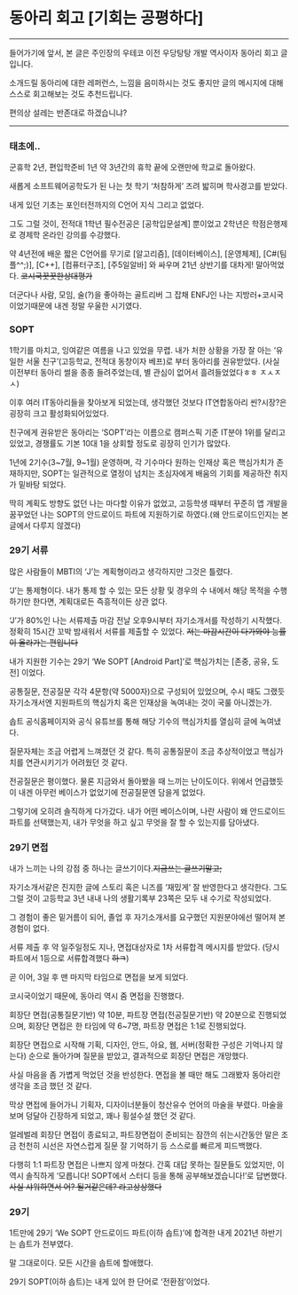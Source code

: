 # 동아리 회고 [기회는 공평하다]

---

들어가기에 앞서, 본 글은 주인장의 우테코 이전 우당탕탕 개발 역사이자 동아리 회고 글입니다.

소개드릴 동아리에 대한 레퍼런스, 느낌을 음미하시는 것도 좋지만 글의 메시지에 대해 스스로 회고해보는 것도 추천드립니다.

편의상 설레는 반존대로 하겠습니냐?

---  

### 태초에..

군휴학 2년, 편입학준비 1년 약 3년간의 휴학 끝에 오랜만에 학교로 돌아왔다.

새롭게 소프트웨어공학도가 된 나는 첫 학기 ‘처참하게’ 즈려 밟히며 학사경고를 받았다.

내게 있던 기초는 포인터전까지의 C언어 지식 그리고 없었다.

그도 그럴 것이, 전적대 1학년 필수전공은 [공학입문설계] 뿐이었고 2학년은 학점은행제로 경제학 온라인 강의를 수강했다.

약 4년전에 배운 짧은 C언어를 무기로 [알고리즘], [데이터베이스], [운영체제], [C#(팀플^^;)], [C++], [컴퓨터구조], [주5일알바] 와 싸우며 21년 상반기를 대차게! 말아먹었다. ~~코시국꿋꿋한상대평가~~

더군다나 사람, 모임, 술(?)을 좋아하는 골트리버 그 잡채 ENFJ인 나는 지방러+코시국이었기때문에 내겐 정말 우울한 시기였다.

### SOPT

1학기를 마치고, 잉여같은 여름을 나고 있었을 무렵. 내가 처한 상황을 가장 잘 아는 ‘유일한 서울 친구’(고등학교, 전적대 동창이자 베프)로 부터 동아리를 권유받았다.
(사실 이전부터 동아리 썰을 종종 들려주었는데, 별 관심이 없어서 흘려들었었다ㅎㅎ ㅈㅅㅈㅅ)

이후 여러 IT동아리들을 찾아보게 되었는데, 생각했던 것보다 IT연합동아리 씬?시장?은 굉장히 크고 활성화되어있었다.

친구에게 권유받은 동아리는 ‘SOPT’라는 이름으로 캠퍼스픽 기준 IT분야 1위를 달리고 있었고, 경쟁률도 기본 10대 1을 상회할 정도로 굉장히 인기가 많았다.

1년에 2기수(3~7월, 9~1월) 운영하며, 각 기수마다 원하는 인재상 혹은 핵심가치가 존재하지만, SOPT는 일관적으로 열정이 넘치는 초심자에게 배움의 기회를 제공하잔 취지가 밑바탕 되었다.

딱히 계획도 방향도 없던 나는 마다할 이유가 없었고, 고등학생 때부터 꾸준히 앱 개발을 꿈꾸었던 나는 SOPT의 안드로이드 파트에 지원하기로 하였다.(왜 안드로이드인지는 본 글에서 다루지 않겠다)

### 29기 서류

많은 사람들이 MBTI의 ‘J’는 계획형이라고 생각하지만 그것은 틀렸다.

‘J’는 통제형이다. 내가 통제 할 수 있는 모든 상황 및 경우의 수 내에서 해당 목적을 수행하기만 한다면, 계획대로든 즉흥적이든 상관 없다.

‘J’가 80%인 나는 서류제출 마감 전날 오후9시부터 자기소개서를 작성하기 시작했다. 정확히 15시간 꼬박 밤새워서 서류를 제출할 수 있었다. ~~저는 마감시간이 다가와야 능률이 올라가는 편입니다~~

내가 지원한 기수는 29기 ‘We SOPT [Android Part]’로 핵심가치는 [존중, 공유, 도전] 이었다.

공통질문, 전공질문 각각 4문항(약 5000자)으로 구성되어 있었으며, 수시 때도 그랬듯 자기소개서엔 지원파트의 핵심가치 혹은 인재상을 녹여내는 것이 국룰 아니겠는가.

솝트 공식홈페이지와 공식 유튜브를 통해 해당 기수의 핵심가치를 열심히 글에 녹여냈다.

질문자체는 조금 어렵게 느껴졌던 것 같다. 특히 공통질문이 조금 추상적이었고 핵심가치를 연관시키기가 어려웠던 것 같다.

전공질문은 평이했다. 물론 지금와서 돌아봤을 때 느끼는 난이도이다. 위에서 언급했듯이 내겐 아무런 베이스가 없었기에 전공질문엔 담을게 없었다.

그렇기에 오히려 솔직하게 다가갔다. 내가 어떤 베이스이며, 나란 사람이 왜 안드로이드 파트를 선택했는지, 내가 무엇을 하고 싶고 무엇을 잘 할 수 있는지를 담아냈다.

### 29기 면접

내가 느끼는 나의 강점 중 하나는 글쓰기이다.~~지금쓰는 글쓰기말고;~~

자기소개서같은 진지한 글에 스토리 혹은 니즈를 ‘재밌게’ 잘 반영한다고 생각한다. 그도 그럴 것이 고등학교 3년 내내 나의 생활기록부 23쪽은 모두 내 수기로 작성되었다.

그 경험이 좋은 밑거름이 되어, 졸업 후 자기소개서를 요구했던 지원분야에선 떨어져 본 경험이 없다.

서류 제출 후 약 일주일정도 지나, 면접대상자로 1차 서류합격 메시지를 받았다.
(당시 파트에서 1등으로 서류합격했다 ~~하ㅋ~~)

곧 이어, 3일 후 맨 마지막 타임으로 면접을 보게 되었다.

코시국이었기 때문에, 동아리 역시 줌 면접을 진행했다.

회장단 면접(공통질문기반) 약 10분, 파트장 면접(전공질문기반) 약 20분으로 진행되었으며, 회장단 면접은 한 타임에 약 6~7명, 파트장 면접은 1:1로 진행되었다.

회장단 면접으로 시작해 기획, 디자인, 안드, 아요, 웹, 서버(정확한 구성은 기억나지 않는다) 순으로 돌아가며 질문을 받았고, 결과적으로 회장단 면접은 개망했다.

사실 마음을 좀 가볍게 먹었던 것을 반성한다. 면접을 볼 때만 해도 그래봤자 동아리란 생각을 조금 했던 것 같다.

막상 면접에 들어가니 기획자, 디자이너분들이 청산유수 언어의 마술을 부렸다. 마술을 보며 덩달아 긴장하게 되었고, 꽤나 횡설수설 했던 것 같다.

얼레벌레 회장단 면접이 종료되고, 파트장면접이 준비되는 잠깐의 쉬는시간동안
말은 조금 천천히 시선은 자연스럽게 질문 잘 기억하기 등 스스로를 빠르게 피드백했다.

다행히 1:1 파트장 면접은 나쁘지 않게 마쳤다. 간혹 대답 못하는 질문들도 있었지만, 이 역시 솔직하게 ‘모릅니다! SOPT에서 스터디 등을 통해 공부해보겠습니다!’로 답변했다.  ~~사실 샤워하면서 어? 될거같은데? 라고상상했다~~

### 29기

1트만에 29기 ‘We SOPT 안드로이드 파트(이하 솝트)’에 합격한 내게 2021년 하반기는 솝트가 전부였다.

말 그대로이다. 모든 시간을 솝트에 할애했다.



29기 SOPT(이하 솝트)는 내게 있어 한 단어로 ‘전환점’이었다.